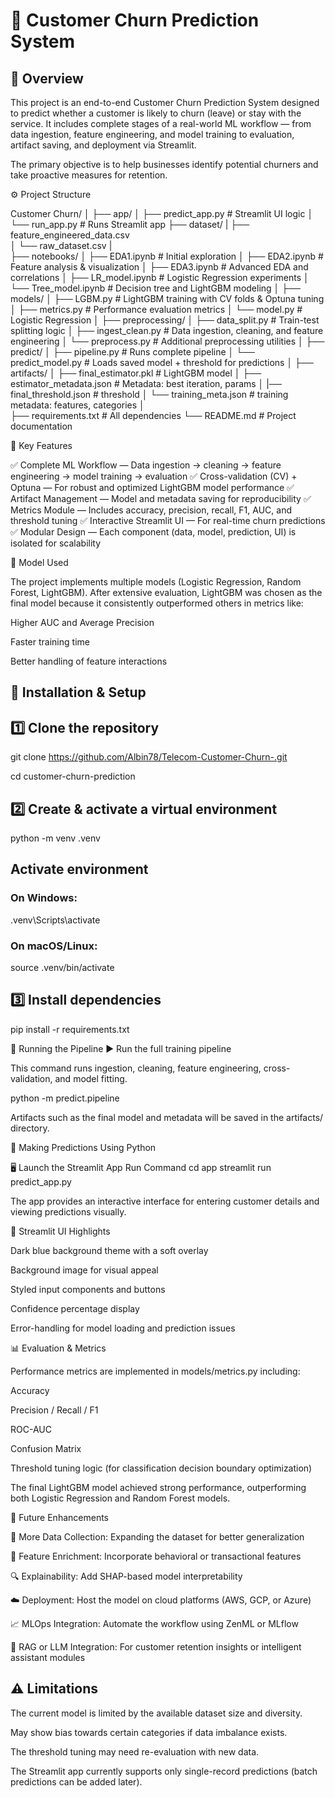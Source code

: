 # 🧠 Customer Churn Prediction System


## 📘 Overview

This project is an end-to-end Customer Churn Prediction System designed to predict whether a customer is likely to churn (leave) or stay with the service.
It includes complete stages of a real-world ML workflow — from data ingestion, feature engineering, and model training to evaluation, artifact saving, and deployment via Streamlit.

The primary objective is to help businesses identify potential churners and take proactive measures for retention.

⚙️ Project Structure


Customer Churn/
│
├── app/
│   ├── predict_app.py        # Streamlit UI logic
│   └── run_app.py            # Runs Streamlit app
├── dataset/
|   ├── feature_engineered_data.csv        
│   └── raw_dataset.csv
|  
├── notebooks/
│   ├── EDA1.ipynb            # Initial exploration
│   ├── EDA2.ipynb            # Feature analysis & visualization
│   ├── EDA3.ipynb            # Advanced EDA and correlations
│   ├── LR_model.ipynb         # Logistic Regression experiments
│   └── Tree_model.ipynb       # Decision tree and LightGBM modeling
│
├── models/
│   ├── LGBM.py               # LightGBM training with CV folds & Optuna tuning
│   ├── metrics.py            # Performance evaluation metrics
│   └── model.py              # Logistic Regression 
│
├── preprocessing/
│   ├── data_split.py         # Train-test splitting logic
│   ├── ingest_clean.py       # Data ingestion, cleaning, and feature engineering
│   └── preprocess.py         # Additional preprocessing utilities
│
├── predict/
│   ├── pipeline.py           # Runs complete pipeline 
│   └── predict_model.py      # Loads saved model + threshold for predictions
│
├── artifacts/
│   ├── final_estimator.pkl       # LightGBM model
│   ├── estimator_metadata.json   # Metadata:  best iteration, params
│   |── final_threshold.json      # threshold
│    └── training_meta.json        # training metadata: features, categories
│   
├── requirements.txt          # All dependencies
└── README.md                 # Project documentation


🚀 Key Features

✅ Complete ML Workflow — Data ingestion → cleaning → feature engineering → model training → evaluation
✅ Cross-validation (CV) + Optuna — For robust and optimized LightGBM model performance
✅ Artifact Management — Model and metadata saving for reproducibility
✅ Metrics Module — Includes accuracy, precision, recall, F1, AUC, and threshold tuning
✅ Interactive Streamlit UI — For real-time churn predictions
✅ Modular Design — Each component (data, model, prediction, UI) is isolated for scalability

🧩 Model Used

The project implements multiple models (Logistic Regression, Random Forest, LightGBM).
After extensive evaluation, LightGBM was chosen as the final model because it consistently outperformed others in metrics like:

Higher AUC and Average Precision

Faster training time

Better handling of feature interactions

## 🧰 Installation & Setup

## 1️⃣ Clone the repository
git clone https://github.com/Albin78/Telecom-Customer-Churn-.git

cd customer-churn-prediction

## 2️⃣ Create & activate a virtual environment
python -m venv .venv

## Activate environment

### On Windows:
.venv\Scripts\activate

### On macOS/Linux:
source .venv/bin/activate

## 3️⃣ Install dependencies
pip install -r requirements.txt

🧪 Running the Pipeline
▶️ Run the full training pipeline

This command runs ingestion, cleaning, feature engineering, cross-validation, and model fitting.

python -m predict.pipeline


Artifacts such as the final model and metadata will be saved in the artifacts/ directory.

🎯 Making Predictions
Using Python


🖥️ Launch the Streamlit App
Run Command
cd app
streamlit run predict_app.py


The app provides an interactive interface for entering customer details and viewing predictions visually.

🎨 Streamlit UI Highlights

Dark blue background theme with a soft overlay

Background image for visual appeal

Styled input components and buttons


Confidence percentage display

Error-handling for model loading and prediction issues

📊 Evaluation & Metrics

Performance metrics are implemented in models/metrics.py including:

Accuracy

Precision / Recall / F1

ROC-AUC

Confusion Matrix

Threshold tuning logic (for classification decision boundary optimization)

The final LightGBM model achieved strong performance, outperforming both Logistic Regression and Random Forest models.

🔮 Future Enhancements

🧾 More Data Collection: Expanding the dataset for better generalization

🧠 Feature Enrichment: Incorporate behavioral or transactional features

🔍 Explainability: Add SHAP-based model interpretability

☁️ Deployment: Host the model on cloud platforms (AWS, GCP, or Azure)

📈 MLOps Integration: Automate the workflow using ZenML or MLflow

💬 RAG or LLM Integration: For customer retention insights or intelligent assistant modules


## ⚠️ Limitations

The current model is limited by the available dataset size and diversity.

May show bias towards certain categories if data imbalance exists.

The threshold tuning may need re-evaluation with new data.

The Streamlit app currently supports only single-record predictions (batch predictions can be added later).